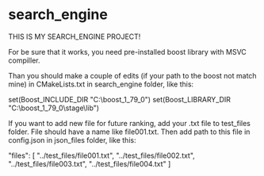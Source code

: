 # search_engine

THIS IS MY SEARCH_ENGINE PROJECT!


For be sure that it works, you need pre-installed boost library with MSVC compiller.

Than you should make a couple of edits (if your path to the boost not match mine) in CMakeLists.txt in search_engine folder, like this:

set(Boost_INCLUDE_DIR "C:\\boost_1_79_0")
set(Boost_LIBRARY_DIR "C:\\boost_1_79_0\\stage\\lib")


If you want to add new file for future ranking, add your .txt file to test_files folder. File should have a name like file001.txt. Then add path to this file in config.json in json_files folder, like this:

"files": [
    "../test_files/file001.txt",
    "../test_files/file002.txt",
    "../test_files/file003.txt",
    "../test_files/file004.txt"
  ]
  
  
